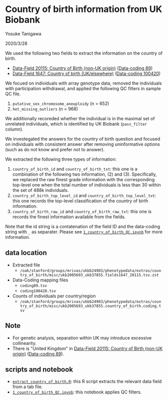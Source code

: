 # Country of birth information from UK Biobank

Yosuke Tanigawa

2020/3/28

We used the following two fields to extract the information on the country of birth.

- [Data-Field 20115: Country of Birth (non-UK origin)](http://biobank.ndph.ox.ac.uk/showcase/field.cgi?id=20115) ([Data-coding 89](http://biobank.ndph.ox.ac.uk/showcase/coding.cgi?id=89))
- [Data-Field 1647: Country of birth (UK/elsewhere)](http://biobank.ndph.ox.ac.uk/showcase/field.cgi?id=1647) ([Data-coding 100420](http://biobank.ndph.ox.ac.uk/showcase/coding.cgi?id=100420))

We focued on individuals with array genotype data, removed the individuals with participation withdrawal, and applied the following QC filters in sample QC file.

1. `putative_sex_chromosome_aneuploidy` (n = 652)
2. `het_missing_outliers` (n = 968)

We additionally recoreded whether the individual is in the maximal set of unrelated individuals, which is identified by UK Biobank (`pass_filter` column).

We investegated the answers for the country of birth question and focused on individuals with consistent answer after removing uninformative options (such as do not know and prefer not to answer).

We extracted the following three types of information:

1. `country_of_birth_id` and `country_of_birth_txt`: this one is a combination of the following two information, (2) and (3). Specifically, we replaced the raw finest grade information with the corresponding top-level one when the total number of individuals is less than 30 within the set of 488k individuals.
2. `country_of_birth_top_level_id` and `country_of_birth_top_level_txt`: this one records the top-level classification of the country of birth information.
3. `country_of_birth_raw_id`  and `country_of_birth_raw_txt`: this one is records the finest information available from the fields.

Note that the id string is a contatenation of the field ID and the data-coding string with `_` as separater. Please see [`1_country_of_birth_QC.ipynb`](1_country_of_birth_QC.ipynb) for more information.

## data location

- Extracted file
  - `/oak/stanford/groups/mrivas/ukbb24983/phenotypedata/extras/country_of_birth/misc/ukb2005693_ukb37855.fields1647_20115.tsv.zst`
- Data-Coding mapping files
  - `coding89.tsv`
  - `coding100420.tsv`
- Counts of individuals per country/region
  - `/oak/stanford/groups/mrivas/ukbb24983/phenotypedata/extras/country_of_birth/misc/ukb2005693_ukb37855.country_of_birth.coding.tsv`

## Note

- For genetic analysis, separation within UK may introduce excessive collinearity.
- There is "United Kingdom" in [Data-Field 20115: Country of Birth (non-UK origin)](http://biobank.ndph.ox.ac.uk/showcase/field.cgi?id=20115) ([Data-coding 89](http://biobank.ndph.ox.ac.uk/showcase/coding.cgi?id=89)).

## scripts and notebook

- [`extract_country_of_birth.R`](extract_country_of_birth.R): this R script extracts the relevant data field from a tab file.
- [`1_country_of_birth_QC.ipynb`](1_country_of_birth_QC.ipynb): this notebook applies QC filters.

